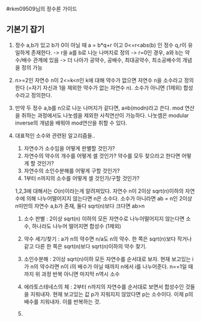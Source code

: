 #rkm09509님의 정수론 가이드

## 기본기 잡기

1. 정수 a,b가 있고 b가 0이 아닐 때 a = b*q+r 이고 0<=r<abs(b) 인 정수 q,r이 유일하게 존재한다. -> r을 a를 b로 나눈 나머지로 정의
   -> r=0인 경우, a와 b는 약수/배수 관계에 있음 -> 더 나아가 공약수, 공배수, 최대공약수, 최소공배수의 개념을 정의 가능


2. n>=2인 자연수 n이 2<=k<n인 k에 대해 약수가 없으면 자연수 n을 소수라고 정의한다 (=자기 자신과 1을 제외한 약수가 없는 자연수 n).
   소수가 아니면 (1제외) 합성수라고 정의한다.

3. 만약 두 정수 a,b를 n으로 나눈 나머지가 같다면,  a≡b(modn)라고 쓴다. mod 연산을 취하는 과정에서도 나눗셈을 제외한 사칙연산이 가능하다.
   나눗셈은 modular inverse의 개념을 배워야 mod연산을 취할 수 있다.

4. 대표적인 소수와 관련된 알고리즘들..
   1) 자연수가 소수임을 어떻게 판별할 것인가?
   2) 자연수의 약수의 개수를 어떻게 셀 것인가? 약수를 모두 찾으라고 한다면 어떻게 할 것인가?
   3) 자연수의 소인수분해를 어떻게 구할 것인가?
   4) 1부터 n까지의 소수를 어떻게 셀 것인가/구할 것인가?
  
   1,2,3에 대해서는 ${O(n)}$이라는게 알려져있다.
   자연수 n이 2이상 sqrt(n)이하의 자연수에 의해 나누어떨어지지 않는다면 n은 소수다.
   소수가 아니라면 ab = n인 2이상 n미만의 자연수 a,b가 존재, 둘다 sqrt(n)보다 크다면 ab>n

   1) 소수 판별 : 2이상 sqrt(n) 이하의 모든 자연수로 나누어떨어지지 않는다면 소수, 하나라도 나누어 떨어지면 합성수 (1제외)
   2) 약수 세기/찾기 : a가 n의 약수면 n/a도 n의 약수. 한 쪽은 sqrt(n)보다 작거나 같고 다른 한 쪽은 sqrt(n)보다 sqrt(n)이하의 약수 찾기.
   3) 소인수분해 : 2이상 sqrt(n)이하 모든 자연수를 순서대로 보자. 현재 보고있는 i가 n의 약수라면 n이 i의 배수가 아닐 때까지 n에서 i를 나누어준다. n==1일 때까지 위 과정 반복 아니면 마지막 n역시 소수
   4) 에라토스테네스의 체 : 2부터 n까지의 자연수를 순서대로 보면서 합성수인 것들을 지워내자. 현재 보고있는 값 p가 지워지지 않았다면 p는 소수이다. 이제 p의 배수를 지워내자. 이를 반복하는 것.
  
   5) 
      
